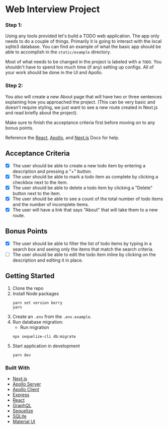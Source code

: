 # Web Interview Project

### Step 1:

Using any tools provided let's build a TODO web application. The app only needs to do a couple of things. Primarily it is going to interact with the local sqlite3 database. You can find an example of what the basic app should be able to accomplish in the `static/example` directory.

Most of what needs to be changed in the project is labeled with a `TODO`. You shouldn't have to spend too much time (if any) setting up configs. All of your work should be done in the UI and Apollo.

### Step 2:

You also will create a new About page that will have two or three sentences explaining how you approached the project. (This can be very basic and doesn't require styling, we just want to see a new route created in Next.js and read briefly about the project).

Make sure to finish the acceptance criteria first before moving on to any bonus points.

Reference the [React](https://react.dev), [Apollo](https://www.apollographql.com/docs), and [Next.js](https://nextjs.org/docs) Docs for help.

## Acceptance Criteria

- [x] The user should be able to create a new todo item by entering a description and pressing a "+" button.
- [x] The user should be able to mark a todo item as complete by clicking a checkbox next to the item.
- [x] The user should be able to delete a todo item by clicking a "Delete" button next to the item.
- [x] The user should be able to see a count of the total number of todo items and the number of incomplete items.
- [x] The user will have a link that says "About" that will take them to a new route.

## Bonus Points

- [x] The user should be able to filter the list of todo items by typing in a search box and seeing only the items that match the search criteria.
- [ ] The user should be able to edit the todo item inline by clicking on the description and editing it in place.

## Getting Started

1. Clone the repo
2. Install Node packages
   ```shell script
   yarn set version berry
   yarn
   ```
3. Create an `.env` from the `.env.example`.
4. Run database migration:
   - Run migration
   ```shell script
   npx sequelize-cli db:migrate
   ```
5. Start application in development
   ```shell script
   yarn dev
   ```

### Built With

- [Next.js](https://nextjs.org)
- [Apollo Server](https://www.apollographql.com/docs/apollo-server)
- [Apollo Client](https://www.apollographql.com/docs/react)
- [Express](https://expressjs.com)
- [React](https://reactjs.org)
- [GraphQL](https://graphql.org)
- [Sequelize](https://sequelize.org)
- [SQLite](https://www.npmjs.com/package/sqlite3)
- [Material UI](https://material-ui.com)
